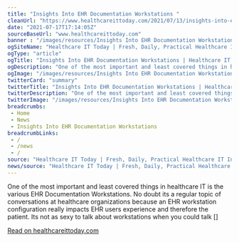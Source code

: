 ```yaml
--- 
title: "Insights Into EHR Documentation Workstations "
cleanUrl: "https://www.healthcareittoday.com/2021/07/13/insights-into-ehr-documentation-workstations/"
date: "2021-07-17T17:14:05Z"
sourceBaseUrl: "www.healthcareittoday.com"
banner : "/images/resources/Insights Into EHR Documentation Workstations.jpg"
ogSiteName: "Healthcare IT Today | Fresh, Daily, Practical Healthcare IT Insights"
ogType: "article"
ogTitle: "Insights Into EHR Documentation Workstations | Healthcare IT Today"
ogDescription: "One of the most important and least covered things in healthcare IT is the various EHR Documentation Workstations. No doubt its a regular topic of conversations at healthcare organizations because an EHR workstation configuration really impacts EHR users experience and therefore the patient. Its not as sexy to talk about workstations when you could talk []"
ogImage: "/images/resources/Insights Into EHR Documentation Workstations.jpg"
twitterCard: "summary"
twitterTitle: "Insights Into EHR Documentation Workstations | Healthcare IT Today"
twitterDescription: "One of the most important and least covered things in healthcare IT is the various EHR Documentation Workstations. No doubt its a regular topic of conversations at healthcare organizations because an EHR workstation configuration really impacts EHR users experience and therefore the patient. Its not as sexy to talk about workstations when you could talk []"
twitterImage: "/images/resources/Insights Into EHR Documentation Workstations.jpg"
breadcrumbs:
 - Home
 - News
 - Insights Into EHR Documentation Workstations
breadcrumbLinks:
 - / 
 - /news
 - / 
source: "Healthcare IT Today | Fresh, Daily, Practical Healthcare IT Insights"
news/source: "Healthcare IT Today | Fresh, Daily, Practical Healthcare IT Insights"
---
```

One of the most important and least covered things in healthcare IT is the various EHR Documentation Workstations. No doubt its a regular topic of conversations at healthcare organizations because an EHR workstation configuration really impacts EHR users experience and therefore the patient. Its not as sexy to talk about workstations when you could talk \[\]  
  
[Read on healthcareittoday.com](https://www.healthcareittoday.com/2021/07/13/insights-into-ehr-documentation-workstations/)
